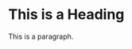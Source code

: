 <!DOCTYPE html>
<html>
<head>
<title>Roshan ki jai</title>
</head>
<body>

<h1>This is a Heading</h1>
<p>This is a paragraph.</p>

</body>
</html>
